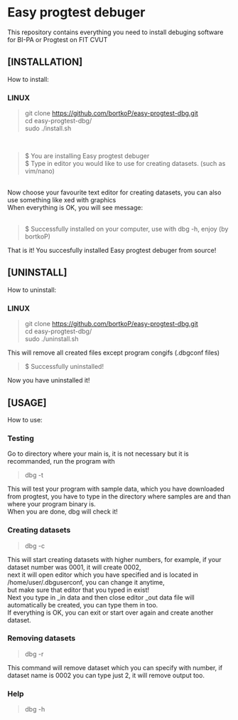 # Easy progtest debuger
This repository contains everything you need to install debuging software for BI-PA or Progtest on FIT CVUT

## [INSTALLATION] <br />
  How to install: <br />
  ### LINUX <br />
> git clone https://github.com/bortkoP/easy-progtest-dbg.git <br />
> cd easy-progtest-dbg/ <br />
> sudo ./install.sh <br />
<br />

> $ You are installing Easy progtest debuger <br />
> $ Type in editor you would like to use for creating datasets. (such as vim/nano) <br />

<br />
Now choose your favourite text editor for creating datasets, you can also use something like xed with graphics <br />
When everything is OK, you will see message: <br />
<br />

> $ Successfully installed on your computer, use with dbg -h, enjoy (by bortkoP) <br />

That is it! You succesfully installed Easy progtest debuger from source! <br />

## [UNINSTALL] <br />
  How to uninstall: <br />
  ### LINUX <br />
> git clone https://github.com/bortkoP/easy-progtest-dbg.git <br />
> cd easy-progtest-dbg/ <br />
> sudo ./uninstall.sh <br />

This will remove all created files except program congifs (.dbgconf files) <br />

> $ Successfully uninstalled! <br />

Now you have uninstalled it!

## [USAGE] <br />
  How to use:
  ### Testing <br />
Go to directory where your main is, it is not necessary but it is recommanded, run the program with <br/>
> dbg -t <br />

This will test your program with sample data, which you have downloaded from progtest, you have to type in the directory where samples are and than where your program binary is. <br/>
When you are done, dbg will check it! <br/>
  ### Creating datasets <br />
> dbg -c <br />

This will start creating datasets with higher numbers, for example, if your dataset number was 0001, it will create 0002, <br/>
next it will open editor which you have specified and is located in /home/user/.dbguserconf, you can change it anytime, <br/>
but make sure that editor that you typed in exist! <br/>
Next you type in _in data and then close editor _out data file will automatically be created, you can type them in too. <br/>
If everything is OK, you can exit or start over again and create another dataset. <br/>
  ### Removing datasets <br />
> dbg -r <br />

This command will remove dataset which you can specify with number, if dataset name is 0002 you can type just 2, it will remove output too. <br/> 
 ### Help <br />
 > dbg -h <br />



  
